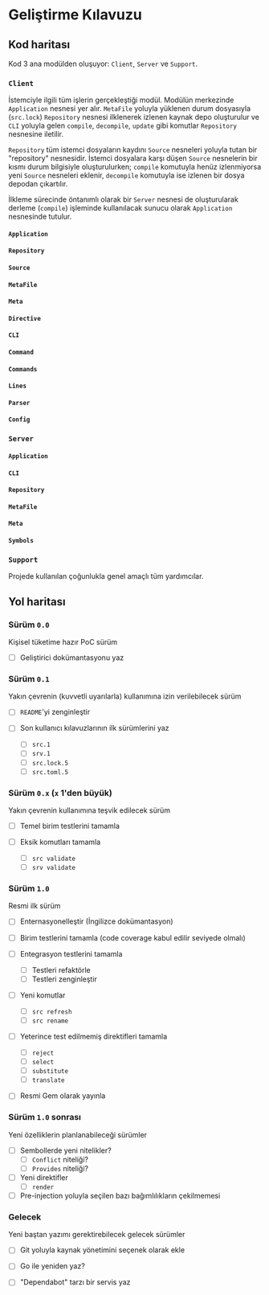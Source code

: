 Geliştirme Kılavuzu
===================

Kod haritası
------------

Kod 3 ana modülden oluşuyor: `Client`, `Server` ve `Support`.

### `Client`

İstemciyle ilgili tüm işlerin gerçekleştiği modül.  Modülün merkezinde `Application` nesnesi yer alır.  `MetaFile`
yoluyla yüklenen durum dosyasıyla (`src.lock`) `Repository` nesnesi ilklenerek izlenen kaynak depo oluşturulur ve `CLI`
yoluyla gelen `compile`, `decompile`, `update` gibi komutlar `Repository` nesnesine iletilir.

`Repository` tüm istemci dosyaların kaydını `Source` nesneleri yoluyla tutan bir "repository" nesnesidir.  İstemci
dosyalara karşı düşen `Source` nesnelerin bir kısmı durum bilgisiyle oluşturulurken; `compile` komutuyla henüz
izlenmiyorsa yeni `Source` nesneleri eklenir, `decompile` komutuyla ise izlenen bir dosya depodan çıkartılır.

İlkleme sürecinde öntanımlı olarak bir `Server` nesnesi de oluşturularak derleme (`compile`) işleminde
kullanılacak sunucu olarak `Application` nesnesinde tutulur.

#### `Application`

#### `Repository`

#### `Source`

#### `MetaFile`

#### `Meta`

#### `Directive`

#### `CLI`

#### `Command`

#### `Commands`

#### `Lines`

#### `Parser`

#### `Config`

### `Server`

#### `Application`

#### `CLI`

#### `Repository`

#### `MetaFile`

#### `Meta`

#### `Symbols`

### `Support`

Projede kullanılan çoğunlukla genel amaçlı tüm yardımcılar.

Yol haritası
------------

### Sürüm `0.0`

Kişisel tüketime hazır PoC sürüm

- [ ] Geliştirici dokümantasyonu yaz

### Sürüm `0.1`

Yakın çevrenin (kuvvetli uyarılarla) kullanımına izin verilebilecek sürüm

- [ ] `README`'yi zenginleştir

- [ ] Son kullanıcı kılavuzlarının ilk sürümlerini yaz
  * [ ] `src.1`
  * [ ] `srv.1`
  * [ ] `src.lock.5`
  * [ ] `src.toml.5`

### Sürüm `0.x` (`x` 1'den büyük)

Yakın çevrenin kullanımına teşvik edilecek sürüm

- [ ] Temel birim testlerini tamamla

- [ ] Eksik komutları tamamla
  * [ ] `src validate`
  * [ ] `srv validate`

### Sürüm `1.0`

Resmi ilk sürüm

- [ ] Enternasyonelleştir (İngilizce dokümantasyon)

- [ ] Birim testlerini tamamla (code coverage kabul edilir seviyede olmalı)

- [ ] Entegrasyon testlerini tamamla
  * [ ] Testleri refaktörle
  * [ ] Testleri zenginleştir

- [ ] Yeni komutlar
  * [ ] `src refresh`
  * [ ] `src rename`

- [ ] Yeterince test edilmemiş direktifleri tamamla
  * [ ] `reject`
  * [ ] `select`
  * [ ] `substitute`
  * [ ] `translate`

- [ ] Resmi Gem olarak yayınla

### Sürüm `1.0` sonrası

Yeni özelliklerin planlanabileceği sürümler

- [ ] Sembollerde yeni nitelikler?
  * [ ] `Conflict` niteliği?
  * [ ] `Provides` niteliği?

- [ ] Yeni direktifler
  * [ ] `render`

- [ ] Pre-injection yoluyla seçilen bazı bağımlılıkların çekilmemesi

### Gelecek

Yeni baştan yazımı gerektirebilecek gelecek sürümler

- [ ] Git yoluyla kaynak yönetimini seçenek olarak ekle

- [ ] Go ile yeniden yaz?

- [ ] "Dependabot" tarzı bir servis yaz
